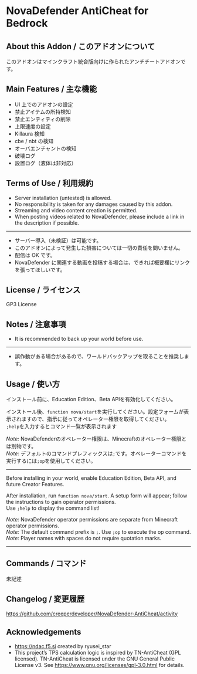 # NovaDefender AntiCheat for Bedrock

## About this Addon / このアドオンについて

このアドオンはマインクラフト統合版向けに作られたアンチチートアドオンです。


## Main Features / 主な機能
- UI 上でのアドオンの設定
- 禁止アイテムの所持検知
- 禁止エンティティの削除
- 上限速度の設定
- Killaura 検知
- cbe / nbt の検知
- オーバエンチャントの検知
- 破壊ログ
- 設置ログ（液体は非対応）

## Terms of Use / 利用規約

- Server installation (untested) is allowed.
- No responsibility is taken for any damages caused by this addon.
- Streaming and video content creation is permitted.
- When posting videos related to NovaDefender, please include a link in the description if possible.

---

- サーバー導入（未検証）は可能です。
- このアドオンによって発生した損害については一切の責任を問いません。
- 配信は OK です。
- NovaDefender に関連する動画を投稿する場合は、できれば概要欄にリンクを張ってほしいです。

## License / ライセンス

GP3 License


## Notes / 注意事項

- It is recommended to back up your world before use.

---

- 誤作動がある場合があるので、ワールドバックアップを取ることを推奨します。

## Usage / 使い方

インストール前に、Education Edition、Beta APIを有効化してください。  

インストール後、`function nova/start`を実行してください。設定フォームが表示されますので、指示に従ってオペレーター権限を取得してください。  
`;help`を入力するとコマンド一覧が表示されます

_Note:_ NovaDefenderのオペレーター権限は、Minecraftのオペレーター権限とは別物です。  
_Note:_ デフォルトのコマンドプレフィックスは`;`です。オペレーターコマンドを実行するには`;op`を使用してください。  

---

Before installing in your world, enable Education Edition, Beta API, and future Creator Features.

After installation, run `function nova/start`. A setup form will appear; follow the instructions to gain operator permissions.  
Use `;help` to display the command list!

_Note:_ NovaDefender operator permissions are separate from Minecraft operator permissions.  
_Note:_ The default command prefix is `;`. Use `;op` to execute the op command.  
_Note:_ Player names with spaces do not require quotation marks.

---

## Commands / コマンド

未記述

## Changelog / 変更履歴

https://github.com/creeperdeveloper/NovaDefender-AntiCheat/activity

## Acknowledgements
- https://ndac.f5.si created by ryusei_star
- This project’s TPS calculation logic is inspired by TN-AntiCheat (GPL licensed).
TN-AntiCheat is licensed under the GNU General Public License v3.
See https://www.gnu.org/licenses/gpl-3.0.html for details.
